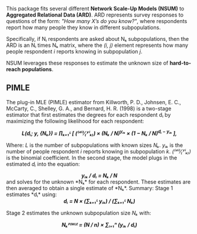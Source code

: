 This package fits several different **Network Scale-Up Models (NSUM)** to **Aggregated Relational Data (ARD)**. ARD represents survey responses to questions of the form: *"How many X’s do you know?"*, where respondents report how many people they know in different subpopulations.

Specifically, if Nᵢ respondents are asked about Nₖ subpopulations, then the ARD is an Nᵢ times Nₖ matrix, where the *(i, j)* element represents how many people respondent *i* reports knowing in subpopulation *j*.

NSUM leverages these responses to estimate the unknown size of **hard-to-reach populations**.

## PIMLE

The plug-in MLE (PIMLE) estimator from Killworth, P. D., Johnsen, E. C., McCarty, C., Shelley, G. A., and Bernard, H. R. (1998) 
is a two-stage estimator that first estimates the degrees for each respondent dᵢ by maximizing the following likelihood for each respondent:
<div align="center">
 <i><strong>L(dᵢ; y, {Nₖ}) = ∏ₖ₌₁ᴸ [ (⁽ᵈⁱ⁾⁄₍ʸⁱₖ₎) × (Nₖ / N)<sup>yᵢₖ</sup> × (1 − Nₖ / N)<sup>dᵢ − yᵢₖ</sup> ],</strong></i>
</div>

Where: *L* is the number of 
subpopulations with known sizes *Nₖ*. *yᵢₖ* is the number of people respondent *i* reports knowing in subpopulation *k*. *(⁽ᵈⁱ⁾⁄₍ʸⁱₖ₎)* is the binomial coefficient. 
In the second stage, the model plugs in the estimated *dᵢ* into the equation: 
<div align="center">
<i><strong>yᵢₖ / dᵢ = Nₖ / N </strong></i>
</div>
and solves for the unknown *Nₖ* for each respondent. 
These estimates are then averaged to obtain a single estimate of *Nₖ*. Summary: Stage 1 estimates *dᵢ* using: 

<div align="center"><i><strong>dᵢ = N × (∑ₖ₌₁ᴸ yᵢₖ) / (∑ₖ₌₁ᴸ Nₖ)</strong></i>
</div>

 Stage 2 estimates 
the unknown subpopulation size *Nₖ* with:

<div align="center"><i><strong> Nₖᴾᴵᴹᴸᴱ = (N / n) × ∑ᵢ₌₁ⁿ (yᵢₖ / dᵢ)</strong></i>
</div>